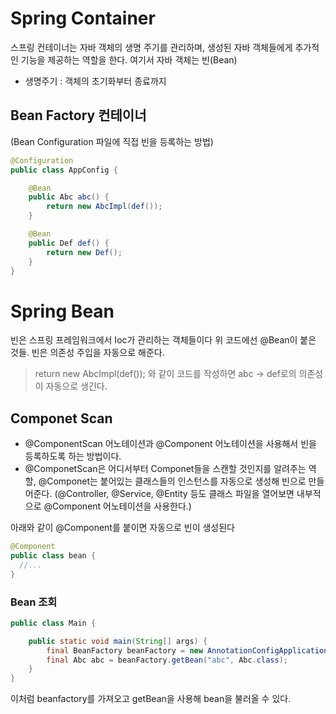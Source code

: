 # Spring Container
스프링 컨테이너는 자바 객체의 생명 주기를 관리하며, 생성된 자바 객체들에게 추가적인 기능을 제공하는 역할을 한다. 여기서 자바 객체는 빈(Bean)
- 생명주기 : 객체의 초기화부터 종료까지


## Bean Factory 컨테이너 
(Bean Configuration 파일에 직접 빈을 등록하는 방법)
```java
@Configuration
public class AppConfig {

    @Bean
    public Abc abc() {
        return new AbcImpl(def());
    }

    @Bean
    public Def def() {
        return new Def();
    }
}
```


# Spring Bean
빈은 스프링 프레임워크에서 Ioc가 관리하는 객체들이다 위 코드에선 @Bean이 붙은 것들. 
빈은 의존성 주입을 자동으로 해준다. 
> return new AbcImpl(def()); 와 같이 코드를 작성하면 abc -> def로의 의존성이 자동으로 생긴다.

## Componet Scan
- @ComponentScan 어노테이션과 @Component 어노테이션을 사용해서 빈을 등록하도록 하는 방법이다.
- @ComponetScan은 어디서부터 Componet들을 스캔할 것인지를 알려주는 역할, @Componet는 붙어있는 클래스들의 인스턴스를 자동으로 생성해 빈으로 만들어준다.
(@Controller, @Service, @Entity 등도 클래스 파일을 열어보면 내부적으로 @Component 어노테이션을 사용한다.)

아래와 같이 @Component를 붙이면 자동으로 빈이 생성된다
```java
@Component
public class bean {
  //...
}
```


### Bean 조회
```java
public class Main {

    public static void main(String[] args) {
        final BeanFactory beanFactory = new AnnotationConfigApplicationContext(AppConfig.class);
        final Abc abc = beanFactory.getBean("abc", Abc.class);
    }
}
```
이처럼 beanfactory를 가져오고 getBean을 사용해 bean을 불러올 수 있다.
